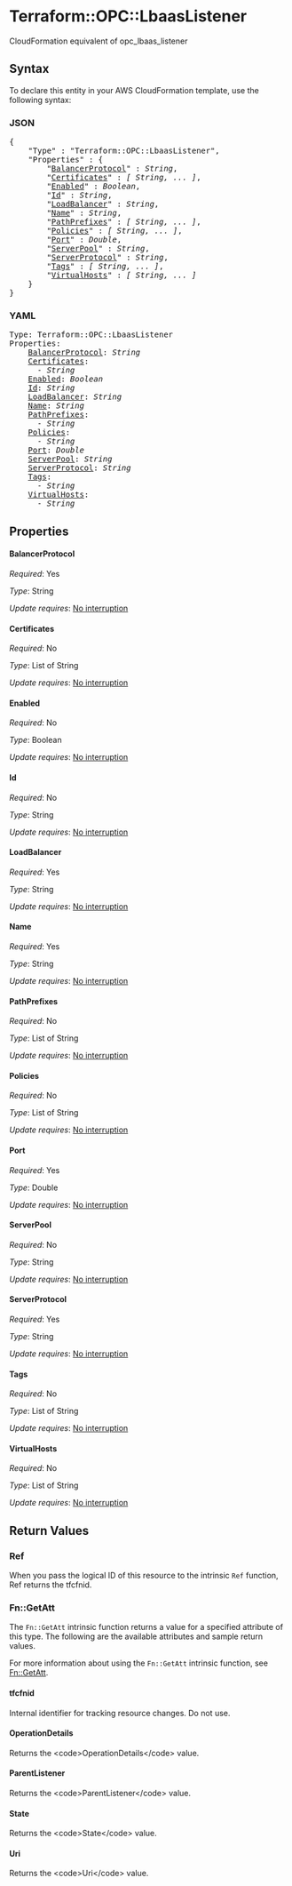 # Terraform::OPC::LbaasListener

CloudFormation equivalent of opc_lbaas_listener

## Syntax

To declare this entity in your AWS CloudFormation template, use the following syntax:

### JSON

<pre>
{
    "Type" : "Terraform::OPC::LbaasListener",
    "Properties" : {
        "<a href="#balancerprotocol" title="BalancerProtocol">BalancerProtocol</a>" : <i>String</i>,
        "<a href="#certificates" title="Certificates">Certificates</a>" : <i>[ String, ... ]</i>,
        "<a href="#enabled" title="Enabled">Enabled</a>" : <i>Boolean</i>,
        "<a href="#id" title="Id">Id</a>" : <i>String</i>,
        "<a href="#loadbalancer" title="LoadBalancer">LoadBalancer</a>" : <i>String</i>,
        "<a href="#name" title="Name">Name</a>" : <i>String</i>,
        "<a href="#pathprefixes" title="PathPrefixes">PathPrefixes</a>" : <i>[ String, ... ]</i>,
        "<a href="#policies" title="Policies">Policies</a>" : <i>[ String, ... ]</i>,
        "<a href="#port" title="Port">Port</a>" : <i>Double</i>,
        "<a href="#serverpool" title="ServerPool">ServerPool</a>" : <i>String</i>,
        "<a href="#serverprotocol" title="ServerProtocol">ServerProtocol</a>" : <i>String</i>,
        "<a href="#tags" title="Tags">Tags</a>" : <i>[ String, ... ]</i>,
        "<a href="#virtualhosts" title="VirtualHosts">VirtualHosts</a>" : <i>[ String, ... ]</i>
    }
}
</pre>

### YAML

<pre>
Type: Terraform::OPC::LbaasListener
Properties:
    <a href="#balancerprotocol" title="BalancerProtocol">BalancerProtocol</a>: <i>String</i>
    <a href="#certificates" title="Certificates">Certificates</a>: <i>
      - String</i>
    <a href="#enabled" title="Enabled">Enabled</a>: <i>Boolean</i>
    <a href="#id" title="Id">Id</a>: <i>String</i>
    <a href="#loadbalancer" title="LoadBalancer">LoadBalancer</a>: <i>String</i>
    <a href="#name" title="Name">Name</a>: <i>String</i>
    <a href="#pathprefixes" title="PathPrefixes">PathPrefixes</a>: <i>
      - String</i>
    <a href="#policies" title="Policies">Policies</a>: <i>
      - String</i>
    <a href="#port" title="Port">Port</a>: <i>Double</i>
    <a href="#serverpool" title="ServerPool">ServerPool</a>: <i>String</i>
    <a href="#serverprotocol" title="ServerProtocol">ServerProtocol</a>: <i>String</i>
    <a href="#tags" title="Tags">Tags</a>: <i>
      - String</i>
    <a href="#virtualhosts" title="VirtualHosts">VirtualHosts</a>: <i>
      - String</i>
</pre>

## Properties

#### BalancerProtocol

_Required_: Yes

_Type_: String

_Update requires_: [No interruption](https://docs.aws.amazon.com/AWSCloudFormation/latest/UserGuide/using-cfn-updating-stacks-update-behaviors.html#update-no-interrupt)

#### Certificates

_Required_: No

_Type_: List of String

_Update requires_: [No interruption](https://docs.aws.amazon.com/AWSCloudFormation/latest/UserGuide/using-cfn-updating-stacks-update-behaviors.html#update-no-interrupt)

#### Enabled

_Required_: No

_Type_: Boolean

_Update requires_: [No interruption](https://docs.aws.amazon.com/AWSCloudFormation/latest/UserGuide/using-cfn-updating-stacks-update-behaviors.html#update-no-interrupt)

#### Id

_Required_: No

_Type_: String

_Update requires_: [No interruption](https://docs.aws.amazon.com/AWSCloudFormation/latest/UserGuide/using-cfn-updating-stacks-update-behaviors.html#update-no-interrupt)

#### LoadBalancer

_Required_: Yes

_Type_: String

_Update requires_: [No interruption](https://docs.aws.amazon.com/AWSCloudFormation/latest/UserGuide/using-cfn-updating-stacks-update-behaviors.html#update-no-interrupt)

#### Name

_Required_: Yes

_Type_: String

_Update requires_: [No interruption](https://docs.aws.amazon.com/AWSCloudFormation/latest/UserGuide/using-cfn-updating-stacks-update-behaviors.html#update-no-interrupt)

#### PathPrefixes

_Required_: No

_Type_: List of String

_Update requires_: [No interruption](https://docs.aws.amazon.com/AWSCloudFormation/latest/UserGuide/using-cfn-updating-stacks-update-behaviors.html#update-no-interrupt)

#### Policies

_Required_: No

_Type_: List of String

_Update requires_: [No interruption](https://docs.aws.amazon.com/AWSCloudFormation/latest/UserGuide/using-cfn-updating-stacks-update-behaviors.html#update-no-interrupt)

#### Port

_Required_: Yes

_Type_: Double

_Update requires_: [No interruption](https://docs.aws.amazon.com/AWSCloudFormation/latest/UserGuide/using-cfn-updating-stacks-update-behaviors.html#update-no-interrupt)

#### ServerPool

_Required_: No

_Type_: String

_Update requires_: [No interruption](https://docs.aws.amazon.com/AWSCloudFormation/latest/UserGuide/using-cfn-updating-stacks-update-behaviors.html#update-no-interrupt)

#### ServerProtocol

_Required_: Yes

_Type_: String

_Update requires_: [No interruption](https://docs.aws.amazon.com/AWSCloudFormation/latest/UserGuide/using-cfn-updating-stacks-update-behaviors.html#update-no-interrupt)

#### Tags

_Required_: No

_Type_: List of String

_Update requires_: [No interruption](https://docs.aws.amazon.com/AWSCloudFormation/latest/UserGuide/using-cfn-updating-stacks-update-behaviors.html#update-no-interrupt)

#### VirtualHosts

_Required_: No

_Type_: List of String

_Update requires_: [No interruption](https://docs.aws.amazon.com/AWSCloudFormation/latest/UserGuide/using-cfn-updating-stacks-update-behaviors.html#update-no-interrupt)

## Return Values

### Ref

When you pass the logical ID of this resource to the intrinsic `Ref` function, Ref returns the tfcfnid.

### Fn::GetAtt

The `Fn::GetAtt` intrinsic function returns a value for a specified attribute of this type. The following are the available attributes and sample return values.

For more information about using the `Fn::GetAtt` intrinsic function, see [Fn::GetAtt](https://docs.aws.amazon.com/AWSCloudFormation/latest/UserGuide/intrinsic-function-reference-getatt.html).

#### tfcfnid

Internal identifier for tracking resource changes. Do not use.

#### OperationDetails

Returns the &lt;code&gt;OperationDetails&lt;/code&gt; value.

#### ParentListener

Returns the &lt;code&gt;ParentListener&lt;/code&gt; value.

#### State

Returns the &lt;code&gt;State&lt;/code&gt; value.

#### Uri

Returns the &lt;code&gt;Uri&lt;/code&gt; value.


